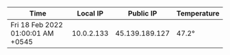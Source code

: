 | Time     | Local IP | Public IP | Temperature |
| ----------- | ----------- | ----------- | ----------- |
| Fri 18 Feb 2022 01:00:01 AM +0545      | 10.0.2.133     | 45.139.189.127  | 47.2° |
